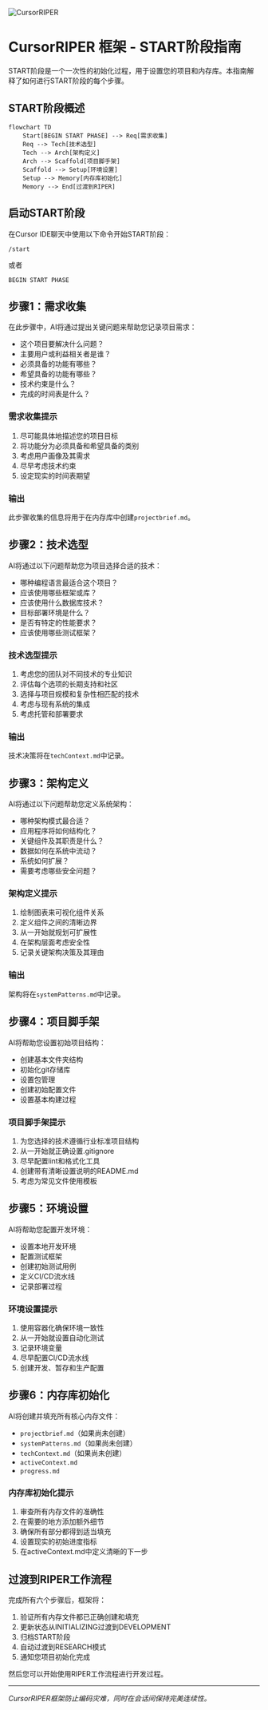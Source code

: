 ![CursorRIPER](../res/github-header.png)
# CursorRIPER 框架 - START阶段指南

START阶段是一个一次性的初始化过程，用于设置您的项目和内存库。本指南解释了如何进行START阶段的每个步骤。

## START阶段概述

```mermaid
flowchart TD
    Start[BEGIN START PHASE] --> Req[需求收集]
    Req --> Tech[技术选型]
    Tech --> Arch[架构定义]
    Arch --> Scaffold[项目脚手架]
    Scaffold --> Setup[环境设置]
    Setup --> Memory[内存库初始化]
    Memory --> End[过渡到RIPER]
```

## 启动START阶段

在Cursor IDE聊天中使用以下命令开始START阶段：

```
/start
```

或者

```
BEGIN START PHASE
```

## 步骤1：需求收集

在此步骤中，AI将通过提出关键问题来帮助您记录项目需求：

- 这个项目要解决什么问题？
- 主要用户或利益相关者是谁？
- 必须具备的功能有哪些？
- 希望具备的功能有哪些？
- 技术约束是什么？
- 完成的时间表是什么？

### 需求收集提示

1. 尽可能具体地描述您的项目目标
2. 将功能分为必须具备和希望具备的类别
3. 考虑用户画像及其需求
4. 尽早考虑技术约束
5. 设定现实的时间表期望

### 输出

此步骤收集的信息将用于在内存库中创建`projectbrief.md`。

## 步骤2：技术选型

AI将通过以下问题帮助您为项目选择合适的技术：

- 哪种编程语言最适合这个项目？
- 应该使用哪些框架或库？
- 应该使用什么数据库技术？
- 目标部署环境是什么？
- 是否有特定的性能要求？
- 应该使用哪些测试框架？

### 技术选型提示

1. 考虑您的团队对不同技术的专业知识
2. 评估每个选项的长期支持和社区
3. 选择与项目规模和复杂性相匹配的技术
4. 考虑与现有系统的集成
5. 考虑托管和部署要求

### 输出

技术决策将在`techContext.md`中记录。

## 步骤3：架构定义

AI将通过以下问题帮助您定义系统架构：

- 哪种架构模式最合适？
- 应用程序将如何结构化？
- 关键组件及其职责是什么？
- 数据如何在系统中流动？
- 系统如何扩展？
- 需要考虑哪些安全问题？

### 架构定义提示

1. 绘制图表来可视化组件关系
2. 定义组件之间的清晰边界
3. 从一开始就规划可扩展性
4. 在架构层面考虑安全性
5. 记录关键架构决策及其理由

### 输出

架构将在`systemPatterns.md`中记录。

## 步骤4：项目脚手架

AI将帮助您设置初始项目结构：

- 创建基本文件夹结构
- 初始化git存储库
- 设置包管理
- 创建初始配置文件
- 设置基本构建过程

### 项目脚手架提示

1. 为您选择的技术遵循行业标准项目结构
2. 从一开始就正确设置.gitignore
3. 尽早配置lint和格式化工具
4. 创建带有清晰设置说明的README.md
5. 考虑为常见文件使用模板

## 步骤5：环境设置

AI将帮助您配置开发环境：

- 设置本地开发环境
- 配置测试框架
- 创建初始测试用例
- 定义CI/CD流水线
- 记录部署过程

### 环境设置提示

1. 使用容器化确保环境一致性
2. 从一开始就设置自动化测试
3. 记录环境变量
4. 尽早配置CI/CD流水线
5. 创建开发、暂存和生产配置

## 步骤6：内存库初始化

AI将创建并填充所有核心内存文件：

- `projectbrief.md`（如果尚未创建）
- `systemPatterns.md`（如果尚未创建）
- `techContext.md`（如果尚未创建）
- `activeContext.md`
- `progress.md`

### 内存库初始化提示

1. 审查所有内存文件的准确性
2. 在需要的地方添加额外细节
3. 确保所有部分都得到适当填充
4. 设置现实的初始进度指标
5. 在activeContext.md中定义清晰的下一步

## 过渡到RIPER工作流程

完成所有六个步骤后，框架将：

1. 验证所有内存文件都已正确创建和填充
2. 更新状态从INITIALIZING过渡到DEVELOPMENT
3. 归档START阶段
4. 自动过渡到RESEARCH模式
5. 通知您项目初始化完成

然后您可以开始使用RIPER工作流程进行开发过程。

---

*CursorRIPER框架防止编码灾难，同时在会话间保持完美连续性。* 